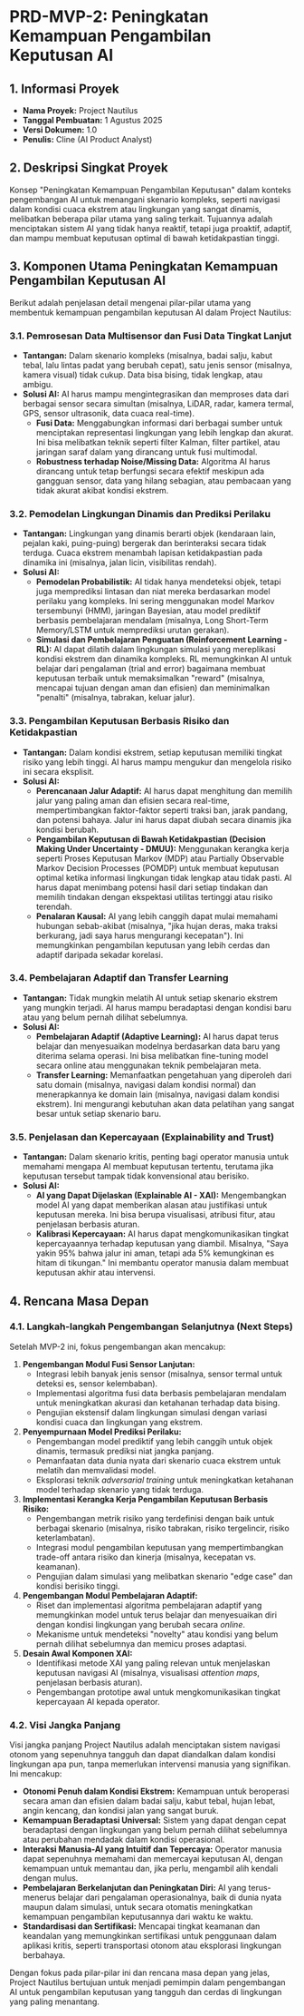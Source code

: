 # PRD-MVP-2: Peningkatan Kemampuan Pengambilan Keputusan AI

## 1. Informasi Proyek

*   **Nama Proyek:** Project Nautilus
*   **Tanggal Pembuatan:** 1 Agustus 2025
*   **Versi Dokumen:** 1.0
*   **Penulis:** Cline (AI Product Analyst)

## 2. Deskripsi Singkat Proyek

Konsep "Peningkatan Kemampuan Pengambilan Keputusan" dalam konteks pengembangan AI untuk menangani skenario kompleks, seperti navigasi dalam kondisi cuaca ekstrem atau lingkungan yang sangat dinamis, melibatkan beberapa pilar utama yang saling terkait. Tujuannya adalah menciptakan sistem AI yang tidak hanya reaktif, tetapi juga proaktif, adaptif, dan mampu membuat keputusan optimal di bawah ketidakpastian tinggi.

## 3. Komponen Utama Peningkatan Kemampuan Pengambilan Keputusan AI

Berikut adalah penjelasan detail mengenai pilar-pilar utama yang membentuk kemampuan pengambilan keputusan AI dalam Project Nautilus:

### 3.1. Pemrosesan Data Multisensor dan Fusi Data Tingkat Lanjut

*   **Tantangan:** Dalam skenario kompleks (misalnya, badai salju, kabut tebal, lalu lintas padat yang berubah cepat), satu jenis sensor (misalnya, kamera visual) tidak cukup. Data bisa bising, tidak lengkap, atau ambigu.
*   **Solusi AI:** AI harus mampu mengintegrasikan dan memproses data dari berbagai sensor secara simultan (misalnya, LiDAR, radar, kamera termal, GPS, sensor ultrasonik, data cuaca real-time).
    *   **Fusi Data:** Menggabungkan informasi dari berbagai sumber untuk menciptakan representasi lingkungan yang lebih lengkap dan akurat. Ini bisa melibatkan teknik seperti filter Kalman, filter partikel, atau jaringan saraf dalam yang dirancang untuk fusi multimodal.
    *   **Robustness terhadap Noise/Missing Data:** Algoritma AI harus dirancang untuk tetap berfungsi secara efektif meskipun ada gangguan sensor, data yang hilang sebagian, atau pembacaan yang tidak akurat akibat kondisi ekstrem.

### 3.2. Pemodelan Lingkungan Dinamis dan Prediksi Perilaku

*   **Tantangan:** Lingkungan yang dinamis berarti objek (kendaraan lain, pejalan kaki, puing-puing) bergerak dan berinteraksi secara tidak terduga. Cuaca ekstrem menambah lapisan ketidakpastian pada dinamika ini (misalnya, jalan licin, visibilitas rendah).
*   **Solusi AI:**
    *   **Pemodelan Probabilistik:** AI tidak hanya mendeteksi objek, tetapi juga memprediksi lintasan dan niat mereka berdasarkan model perilaku yang kompleks. Ini sering menggunakan model Markov tersembunyi (HMM), jaringan Bayesian, atau model prediktif berbasis pembelajaran mendalam (misalnya, Long Short-Term Memory/LSTM untuk memprediksi urutan gerakan).
    *   **Simulasi dan Pembelajaran Penguatan (Reinforcement Learning - RL):** AI dapat dilatih dalam lingkungan simulasi yang mereplikasi kondisi ekstrem dan dinamika kompleks. RL memungkinkan AI untuk belajar dari pengalaman (trial and error) bagaimana membuat keputusan terbaik untuk memaksimalkan "reward" (misalnya, mencapai tujuan dengan aman dan efisien) dan meminimalkan "penalti" (misalnya, tabrakan, keluar jalur).

### 3.3. Pengambilan Keputusan Berbasis Risiko dan Ketidakpastian

*   **Tantangan:** Dalam kondisi ekstrem, setiap keputusan memiliki tingkat risiko yang lebih tinggi. AI harus mampu mengukur dan mengelola risiko ini secara eksplisit.
*   **Solusi AI:**
    *   **Perencanaan Jalur Adaptif:** AI harus dapat menghitung dan memilih jalur yang paling aman dan efisien secara real-time, mempertimbangkan faktor-faktor seperti traksi ban, jarak pandang, dan potensi bahaya. Jalur ini harus dapat diubah secara dinamis jika kondisi berubah.
    *   **Pengambilan Keputusan di Bawah Ketidakpastian (Decision Making Under Uncertainty - DMUU):** Menggunakan kerangka kerja seperti Proses Keputusan Markov (MDP) atau Partially Observable Markov Decision Processes (POMDP) untuk membuat keputusan optimal ketika informasi lingkungan tidak lengkap atau tidak pasti. AI harus dapat menimbang potensi hasil dari setiap tindakan dan memilih tindakan dengan ekspektasi utilitas tertinggi atau risiko terendah.
    *   **Penalaran Kausal:** AI yang lebih canggih dapat mulai memahami hubungan sebab-akibat (misalnya, "jika hujan deras, maka traksi berkurang, jadi saya harus mengurangi kecepatan"). Ini memungkinkan pengambilan keputusan yang lebih cerdas dan adaptif daripada sekadar korelasi.

### 3.4. Pembelajaran Adaptif dan Transfer Learning

*   **Tantangan:** Tidak mungkin melatih AI untuk setiap skenario ekstrem yang mungkin terjadi. AI harus mampu beradaptasi dengan kondisi baru atau yang belum pernah dilihat sebelumnya.
*   **Solusi AI:**
    *   **Pembelajaran Adaptif (Adaptive Learning):** AI harus dapat terus belajar dan menyesuaikan modelnya berdasarkan data baru yang diterima selama operasi. Ini bisa melibatkan fine-tuning model secara online atau menggunakan teknik pembelajaran meta.
    *   **Transfer Learning:** Memanfaatkan pengetahuan yang diperoleh dari satu domain (misalnya, navigasi dalam kondisi normal) dan menerapkannya ke domain lain (misalnya, navigasi dalam kondisi ekstrem). Ini mengurangi kebutuhan akan data pelatihan yang sangat besar untuk setiap skenario baru.

### 3.5. Penjelasan dan Kepercayaan (Explainability and Trust)

*   **Tantangan:** Dalam skenario kritis, penting bagi operator manusia untuk memahami mengapa AI membuat keputusan tertentu, terutama jika keputusan tersebut tampak tidak konvensional atau berisiko.
*   **Solusi AI:**
    *   **AI yang Dapat Dijelaskan (Explainable AI - XAI):** Mengembangkan model AI yang dapat memberikan alasan atau justifikasi untuk keputusan mereka. Ini bisa berupa visualisasi, atribusi fitur, atau penjelasan berbasis aturan.
    *   **Kalibrasi Kepercayaan:** AI harus dapat mengkomunikasikan tingkat kepercayaannya terhadap keputusan yang diambil. Misalnya, "Saya yakin 95% bahwa jalur ini aman, tetapi ada 5% kemungkinan es hitam di tikungan." Ini membantu operator manusia dalam membuat keputusan akhir atau intervensi.

## 4. Rencana Masa Depan

### 4.1. Langkah-langkah Pengembangan Selanjutnya (Next Steps)

Setelah MVP-2 ini, fokus pengembangan akan mencakup:

1.  **Pengembangan Modul Fusi Sensor Lanjutan:**
    *   Integrasi lebih banyak jenis sensor (misalnya, sensor termal untuk deteksi es, sensor kelembaban).
    *   Implementasi algoritma fusi data berbasis pembelajaran mendalam untuk meningkatkan akurasi dan ketahanan terhadap data bising.
    *   Pengujian ekstensif dalam lingkungan simulasi dengan variasi kondisi cuaca dan lingkungan yang ekstrem.
2.  **Penyempurnaan Model Prediksi Perilaku:**
    *   Pengembangan model prediktif yang lebih canggih untuk objek dinamis, termasuk prediksi niat jangka panjang.
    *   Pemanfaatan data dunia nyata dari skenario cuaca ekstrem untuk melatih dan memvalidasi model.
    *   Eksplorasi teknik *adversarial training* untuk meningkatkan ketahanan model terhadap skenario yang tidak terduga.
3.  **Implementasi Kerangka Kerja Pengambilan Keputusan Berbasis Risiko:**
    *   Pengembangan metrik risiko yang terdefinisi dengan baik untuk berbagai skenario (misalnya, risiko tabrakan, risiko tergelincir, risiko keterlambatan).
    *   Integrasi modul pengambilan keputusan yang mempertimbangkan trade-off antara risiko dan kinerja (misalnya, kecepatan vs. keamanan).
    *   Pengujian dalam simulasi yang melibatkan skenario "edge case" dan kondisi berisiko tinggi.
4.  **Pengembangan Modul Pembelajaran Adaptif:**
    *   Riset dan implementasi algoritma pembelajaran adaptif yang memungkinkan model untuk terus belajar dan menyesuaikan diri dengan kondisi lingkungan yang berubah secara *online*.
    *   Mekanisme untuk mendeteksi "novelty" atau kondisi yang belum pernah dilihat sebelumnya dan memicu proses adaptasi.
5.  **Desain Awal Komponen XAI:**
    *   Identifikasi metode XAI yang paling relevan untuk menjelaskan keputusan navigasi AI (misalnya, visualisasi *attention maps*, penjelasan berbasis aturan).
    *   Pengembangan prototipe awal untuk mengkomunikasikan tingkat kepercayaan AI kepada operator.

### 4.2. Visi Jangka Panjang

Visi jangka panjang Project Nautilus adalah menciptakan sistem navigasi otonom yang sepenuhnya tangguh dan dapat diandalkan dalam kondisi lingkungan apa pun, tanpa memerlukan intervensi manusia yang signifikan. Ini mencakup:

*   **Otonomi Penuh dalam Kondisi Ekstrem:** Kemampuan untuk beroperasi secara aman dan efisien dalam badai salju, kabut tebal, hujan lebat, angin kencang, dan kondisi jalan yang sangat buruk.
*   **Kemampuan Beradaptasi Universal:** Sistem yang dapat dengan cepat beradaptasi dengan lingkungan yang belum pernah dilihat sebelumnya atau perubahan mendadak dalam kondisi operasional.
*   **Interaksi Manusia-AI yang Intuitif dan Tepercaya:** Operator manusia dapat sepenuhnya memahami dan memercayai keputusan AI, dengan kemampuan untuk memantau dan, jika perlu, mengambil alih kendali dengan mulus.
*   **Pembelajaran Berkelanjutan dan Peningkatan Diri:** AI yang terus-menerus belajar dari pengalaman operasionalnya, baik di dunia nyata maupun dalam simulasi, untuk secara otomatis meningkatkan kemampuan pengambilan keputusannya dari waktu ke waktu.
*   **Standardisasi dan Sertifikasi:** Mencapai tingkat keamanan dan keandalan yang memungkinkan sertifikasi untuk penggunaan dalam aplikasi kritis, seperti transportasi otonom atau eksplorasi lingkungan berbahaya.

Dengan fokus pada pilar-pilar ini dan rencana masa depan yang jelas, Project Nautilus bertujuan untuk menjadi pemimpin dalam pengembangan AI untuk pengambilan keputusan yang tangguh dan cerdas di lingkungan yang paling menantang.
